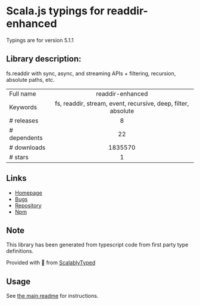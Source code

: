
# Scala.js typings for readdir-enhanced

Typings are for version 5.1.1

## Library description:
fs.readdir with sync, async, and streaming APIs + filtering, recursion, absolute paths, etc.

|                    |                 |
| ------------------ | :-------------: |
| Full name          | readdir-enhanced |
| Keywords           | fs, readdir, stream, event, recursive, deep, filter, absolute |
| # releases         | 8 |
| # dependents       | 22 |
| # downloads        | 1835570 |
| # stars            | 1 |

## Links
- [Homepage](https://jsdevtools.org/readdir-enhanced)
- [Bugs](https://github.com/JS-DevTools/readdir-enhanced/issues)
- [Repository](https://github.com/JS-DevTools/readdir-enhanced)
- [Npm](https://www.npmjs.com/package/readdir-enhanced)
    


## Note
This library has been generated from typescript code from first party type definitions.

Provided with :purple_heart: from [ScalablyTyped](https://github.com/oyvindberg/ScalablyTyped)

## Usage
See [the main readme](../../readme.md) for instructions.


